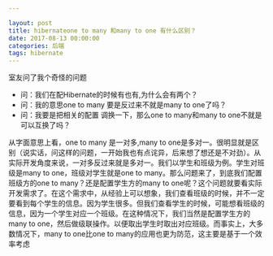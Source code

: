 ```yaml
---

layout: post
title: hibernateone to many 和many to one 有什么区别？
date: 2017-08-13 00:00:00
categories: 后端
tags: hibernate
---
```


室友问了我个奇怪的问题

* 问：我们在配Hibernate的时候有<one-to-many>也有<many-to-one>,为什么会有两个？
* 问：我的意思one to many 要是反过来不就是many to one了吗？
* 问：我要是把相关的配置 调换一下，那么one to many和many to one不就是可以互换了吗？

从字面意思上看，one to many 是一对多,many to one是多对一。很明显就是区别（说实话，问这样的问题，一开始我也有点诧异，后来想了想还是不对劲）。从实际开发角度来说，一对多反过来就是多对一。我们以学生和班级为例。学生对班级是many to one，班级对学生就是one to many。那么问题来了，到底我们配置班级方的one to many？还是配置学生方的many to one呢？这个问题就要看实际开发需求了。在这个需求中，从经验上可以想象，我们查看班级的时候，并不一定要看到每个学生的信息。因为学生很多。但我们查看学生的时候，可能想看班级的信息，因为一个学生对应一个班级。在这种情况下，我们当然是配置学生方的many to one，然后做级联操作。以便取出学生时取出对应班级。而事实上，大多数情况下，many to one比one to many的应用也更为防范，这主要是基于一个效率考虑